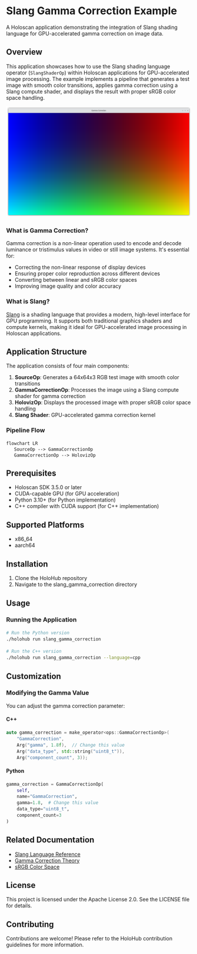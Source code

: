 # Slang Gamma Correction Example

A Holoscan application demonstrating the integration of Slang shading language for GPU-accelerated gamma correction on image data.

## Overview

This application showcases how to use the Slang shading language operator (`SlangShaderOp`) within Holoscan applications for GPU-accelerated image processing. The example implements a pipeline that generates a test image with smooth color transitions, applies gamma correction using a Slang compute shader, and displays the result with proper sRGB color space handling.

![](slang_gamma_correction.png)

### What is Gamma Correction?

Gamma correction is a non-linear operation used to encode and decode luminance or tristimulus values in video or still image systems. It's essential for:
- Correcting the non-linear response of display devices
- Ensuring proper color reproduction across different devices
- Converting between linear and sRGB color spaces
- Improving image quality and color accuracy

### What is Slang?

[Slang](https://github.com/shader-slang/slang) is a shading language that provides a modern, high-level interface for GPU programming. It supports both traditional graphics shaders and compute kernels, making it ideal for GPU-accelerated image processing in Holoscan applications.

## Application Structure

The application consists of four main components:

1. **SourceOp**: Generates a 64x64x3 RGB test image with smooth color transitions
2. **GammaCorrectionOp**: Processes the image using a Slang compute shader for gamma correction
3. **HolovizOp**: Displays the processed image with proper sRGB color space handling
4. **Slang Shader**: GPU-accelerated gamma correction kernel

### Pipeline Flow

```mermaid
flowchart LR
   SourceOp --> GammaCorrectionOp
   GammaCorrectionOp --> HolovizOp
```

## Prerequisites

- Holoscan SDK 3.5.0 or later
- CUDA-capable GPU (for GPU acceleration)
- Python 3.10+ (for Python implementation)
- C++ compiler with CUDA support (for C++ implementation)

## Supported Platforms

- x86_64
- aarch64

## Installation

1. Clone the HoloHub repository
2. Navigate to the slang_gamma_correction directory

## Usage

### Running the Application

```bash
# Run the Python version
./holohub run slang_gamma_correction

# Run the C++ version
./holohub run slang_gamma_correction --language=cpp
```

## Customization

### Modifying the Gamma Value

You can adjust the gamma correction parameter:

#### C++
```cpp
auto gamma_correction = make_operator<ops::GammaCorrectionOp>(
    "GammaCorrection",
    Arg("gamma", 1.8f),  // Change this value
    Arg("data_type", std::string("uint8_t")),
    Arg("component_count", 3));
```

#### Python
```python
gamma_correction = GammaCorrectionOp(
    self,
    name="GammaCorrection",
    gamma=1.8,  # Change this value
    data_type="uint8_t",
    component_count=3
)
```

## Related Documentation

- [Slang Language Reference](https://github.com/shader-slang/slang)
- [Gamma Correction Theory](https://en.wikipedia.org/wiki/Gamma_correction)
- [sRGB Color Space](https://en.wikipedia.org/wiki/SRGB)

## License

This project is licensed under the Apache License 2.0. See the LICENSE file for details.

## Contributing

Contributions are welcome! Please refer to the HoloHub contribution guidelines for more information.

